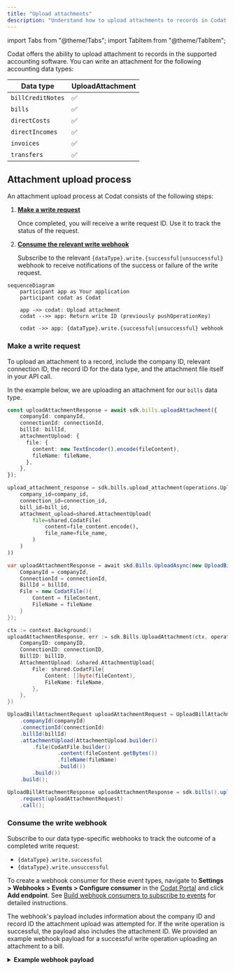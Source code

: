 ```yaml
---
title: "Upload attachments"
description: "Understand how to upload attachments to records in Codat's supported accounting software"
---
```


import Tabs from "@theme/Tabs";
import TabItem from "@theme/TabItem";

Codat offers the ability to upload attachment to records in the supported accounting software. You can write an attachment for the following accounting data types: 

| Data type       | UploadAttachment |
|------------------|------------------|
| `billCreditNotes`  | &#9989;          |  
| `bills`            | &#9989;          | 
| `directCosts`      | &#9989;          | 
| `directIncomes`    | &#9989;          | 
| `invoices`         | &#9989;          | 
| `transfers`        | &#9989;          |


## Attachment upload process

An attachment upload process at Codat consists of the following steps:

1. **[Make a write request](#make-a-write-request)**

   Once completed, you will receive a write request ID. Use it to track the status of the request.

3. **[Consume the relevant write webhook](#consume-the-write-webhook)**

   Subscribe to the relevant `{dataType}.write.{successful|unsuccessful}` webhook to receive notifications of the success or failure of the write request.


```mermaid
sequenceDiagram
    participant app as Your application 
    participant codat as Codat
    
    app ->> codat: Upload attachment
    codat -->> app: Return write ID (previously pushOperationKey)

    codat ->> app: {dataType}.write.{successful|unsuccessful} webhook
```

### Make a write request

To upload an attachment to a record, include the company ID, relevant connection ID, the record ID for the data type, and the attachment file itself in your API call.

In the example below, we are uploading an attachment for our `bills` data type.

<Tabs groupId="language">

<TabItem value="typescript" label="TypeScript">

```typescript
const uploadAttachmentResponse = await sdk.bills.uploadAttachment({
    companyId: companyId,
    connectionId: connectionId,
    billId: billId,
    attachmentUpload: {
      file: {
        content: new TextEncoder().encode(fileContent),
        fileName: fileName,
      },
    },
});
```
</TabItem>

<TabItem value="python" label="Python">

```python
upload_attachment_response = sdk.bills.upload_attachment(operations.UploadBillAttachmentRequest(
    company_id=company_id,
    connection_id=connection_id,
    bill_id=bill_id,
    attachment_upload=shared.AttachmentUpload(
        file=shared.CodatFile(
            content=file_content.encode(),
            file_name=file_name,
        )
    )
))
```
</TabItem>

<TabItem value="csharp" label="C#">

```c#
var uploadAttachmentResponse = await skd.Bills.UploadAsync(new UploadBillAttachmentRequest() {
    CompanyId = companyId,
	ConnectionId = connectionId,
    BillId = billId,
    File = new CodatFile(){
        Content = fileContent,
        FileName = fileName
    }
});
```
</TabItem>

<TabItem value="go" label="Go">

```go
ctx := context.Background()
uploadAttachmentResponse, err := sdk.Bills.UploadAttachment(ctx, operations.UploadBillAttachmentRequest{
    CompanyID: companyID,
    ConnectionID: connectionID,
    BillID: billID,
    AttachmentUpload: &shared.AttachmentUpload{
        File: shared.CodatFile{
            Content: []byte(fileContent),
            FileName: fileName,
        },
    },
})
```
</TabItem>

<TabItem value="java" label="Java">

```java
UploadBillAttachmentRequest uploadAttachmentRequest = UploadBillAttachmentRequest.builder()
    .companyId(companyId)
    .connectionId(connectionId)
    .billId(billId)
    .attachmentUpload(AttachmentUpload.builder()
        .file(CodatFile.builder()
                .content(fileContent.getBytes())
                .fileName(fileName)
                .build())
        .build())
    .build();

UploadBillAttachmentResponse uploadAttachmentResponse = sdk.bills().uploadAttachment()
    .request(uploadAttachmentRequest)
    .call();
```
</TabItem>

</Tabs>

### Consume the write webhook

Subscribe to our data type-specific webhooks to track the outcome of a completed write request:

- `{dataType}.write.successful`
- `{dataType}.write.unsuccessful`

To create a webhook consumer for these event types, navigate to **Settings > Webhooks > Events > Configure consumer** in the [Codat Portal](https://app.codat.io) and click **Add endpoint**. See [Build webhook consumers to subscribe to events](/using-the-api/webhooks/create-consumer) for detailed instructions. 

The webhook's payload includes information about the company ID and record ID the attachment upload was attempted for. If the write operation is successful, the payload also includes the attachment ID. We provided an example webhook payload for a successful write operation uploading an attachment to a bill. 

<details>
  <summary><b>Example webhook payload</b></summary>

```json
{
  "id": "bae71d36-ff47-420a-b4a6-f8c9ddf41140",
  "eventType": "bills.write.successful",
  "generatedDate": "2023-05-03T10:00:23.000Z",
  "payload": {
    "id": "a9367074-b5c3-42c4-9be4-be129f43577e",
    "type": "Create",
    "referenceCompany": {
      "id": "70af3071-65d9-4ec3-b3cb-5283e8d55dac",
      "name": "Toft stores"
    },
    "connectionId": "12571faf-0898-47e7-afdd-0fe9eb0a9bf5",
    "requestedOnDate": "2023-05-03T10:00:00.000Z",
    "completedOnDate": "2023-05-03T10:00:23.000Z",
    "status": "Success",
    "record": {
      "id": "bil_1Nispe2eZvKYlo2Cd31jOCgZ"
    },
    "attachmentId": "att_2Ksoie6eDvErJo249lsieqpD9"
  }
}
```

</details>
